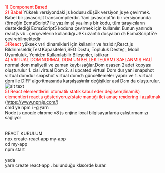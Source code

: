 <font style="color:red">1) Component Based</font> <br>
<font style="color:red">2) Babel</font> Yüksek versiyondaki js kodunu düşük versiyon js ye çevirmek. Babel bir javascript transcompilerdır. Yani javascript'in bir versiyonunda (örneğin EcmaScript7 ile yazılmış) yazılmış bir kodu, tüm tarayıcıların desteklediği EcmaScript5 koduna çevirmek için kullanılır. Bunun yanında reactjs vb.. çerçevelerin kullandığı JSX uzantılı dosyaları da EcmaScript5'e çevirebilmektedir <br>
<font style="color:red">3)React</font> yüksek veri dinamikleri için kullanılır ve hızlıdır,React.js Bildirimseldir,Test Kapasiteleri,SEO Dostu,
 Topluluk Desteği, Mobil Uyumluluk, Yeniden Kullanılabilir Bileşenler, istikrar<br>
 <font style="color:red">4) VIRTUAL DOM NORMAL DOM UN BELLEKTE(RAM) SAKLANMIŞ HALİ</font> normal dom maliyetli ve zaman kaybı sağlar.Dom esasen 2 adet kopyası oluşturulur 1. cisi virtual Dom 2. si updated virtual Dom dur yani snapshot virtual domdur snapshot virtual domda güncellemeler yapılır ve 1. virtual dom ile DİFF algoritmasında karşılşaştırılır değişikler asıl Dom da oluşturulur. <br>
 ![alt text](https://hakanyalitekin.files.wordpress.com/2019/03/dom2.png?w=900)<br>
 <font style="color:red">5) React elementlerini otomatik statik kabul eder değişen(dinamik) elementleri react a gösteriyoruz(state mantığı ile) amaç rendering i azaltmak</font> <br>
 (https://www.npmjs.com/)<br>
 cmd ye npm i -g yarn <br>
 Node js google chrome v8 js enjine local bilgisayarlarda çalıştırmamızı sağlıyor <br><br><br>
 REACT KURULUM<br>
 npx create-react-app my-app<br>
cd my-app<br>
npm start<br><br>
yada <br>
yarn create react-app . bulunduğu klasörde kurar.